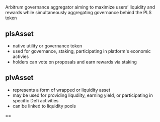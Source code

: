 #

Arbitrum governance aggregator aiming to maximize users’ liquidity and rewards while simultaneously aggregating governance behind the PLS token

## plsAsset

- native utility or governance token
- used for governance, staking, participating in platform's economic activies
- holders can vote on proposals and earn rewards via staking

## plvAsset

- represents a form of wrapped or liquidity asset
- may be used for providing liqudiity, earning yield, or participating in specific Defi activities
- can be linked to liquidity pools

==
